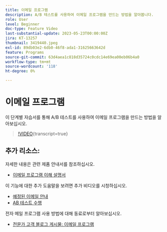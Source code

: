 ```yaml
---
title: 이메일 프로그램
description: A/B 테스트를 사용하여 이메일 프로그램을 만드는 방법을 알아봅니다.
role: User
level: Beginner
doc-type: Feature Video
last-substantial-update: 2023-05-23T00:00:00Z
jira: KT-13257
thumbnail: 3419440.jpeg
exl-id: 89db03e2-6db0-46f8-ada1-31625663642d
feature: Programs
source-git-commit: 63d4aea1c818d35724c0cdc14e69ea00eb06b4a0
workflow-type: tm+mt
source-wordcount: '118'
ht-degree: 0%

---
```


# 이메일 프로그램

이 단계별 자습서를 통해 A/B 테스트를 사용하여 이메일 프로그램을 만드는 방법을 알아보십시오.

>[!VIDEO](https://video.tv.adobe.com/v/3419440/?learn=on){transcript=true}


## 추가 리소스:

자세한 내용은 관련 제품 안내서를 참조하십시오.
* [이메일 프로그램 이해 설명서](https://experienceleague.adobe.com/docs/marketo/using/product-docs/email-marketing/email-programs/creating-an-email-program/understanding-email-programs.html?lang=en)

이 기능에 대한 추가 도움말을 보려면 추가 비디오를 시청하십시오.
* [예정된 이메일 안내](https://experienceleague.adobe.com/docs/marketo-learn/tutorials/email-marketing/scheduled-email-watch.html?lang=en)
* [AB 테스트 수행](https://experienceleague.adobe.com/docs/marketo-learn/tutorials/email-marketing/ab-testing-watch.html?lang=en)

전자 메일 프로그램 사용 방법에 대해 동료로부터 알아보십시오.
* [전문가 고객 블로그 게시물: 이메일 프로그램](https://nation.marketo.com/t5/product-blogs/marketo-success-series-email-programs/ba-p/304968)
